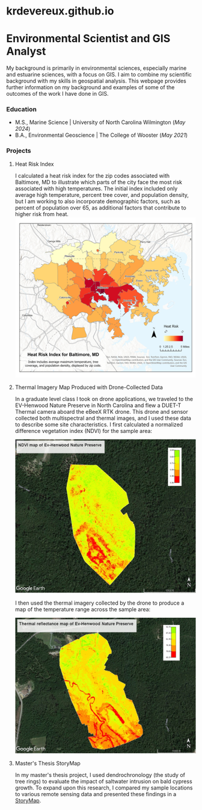 # krdevereux.github.io
# Environmental Scientist and GIS Analyst
My background is primarily in environmental sciences, especially marine and estuarine sciences, with a focus on GIS. I aim to combine my scientific background with my skills in geospatial analysis. This webpage provides further information on my background and examples of some of the outcomes of the work I have done in GIS.

### Education
- M.S., Marine Science | University of North Carolina Wilmington (_May 2024_)
- B.A., Environmental Geoscience | The College of Wooster (_May 2021_)

### Projects
1. Heat Risk Index

   I calculated a heat risk index for the zip codes associated with Baltimore, MD to illustrate which parts of the city face the most risk associated with high temperatures. The initial index included only average high temperature, percent tree cover, and population density, but I am working to also incorporate demographic factors, such as percent of population over 65, as additional factors that contribute to higher risk from heat.
![Heat Risk Index](/assets/hri_baltimore.jpg)

3. Thermal Imagery Map Produced with Drone-Collected Data

   In a graduate level class I took on drone applications, we traveled to the EV-Henwood Nature Preserve in North Carolina and flew a DUET-T Thermal camera aboard the eBeeX RTK drone. This drone and sensor collected both multispectral and thermal images, and I used these data to describe some site characteristics. I first calculated a normalized difference vegetation index (NDVI) for the sample area:
   
   ![NDVI of EV-Henwood Nature Preserve](/assets/ndvi_ev-henwood.jpg)

   I then used the thermal imagery collected by the drone to produce a map of the temperature range across the sample area:

   ![Thermal Range of EV-Henwood Nature Preserve (F)](/assets/thermal_ev-henwood.jpg)
   
5. Master's Thesis StoryMap

   In my master's thesis project, I used dendrochronology (the study of tree rings) to evaluate the impact of saltwater intrusion on bald cypress growth. To expand upon this research, I compared my sample locations to various remote sensing data and presented these findings in a [StoryMap](https://arcg.is/CLifK).
